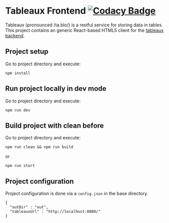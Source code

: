 # Tableaux Frontend [![Codacy Badge](https://api.codacy.com/project/badge/Grade/f0d9aa2ca53f415f91d355ed713ae405)](https://www.codacy.com/app/Campudus/tableaux-frontend?utm_source=github.com&amp;utm_medium=referral&amp;utm_content=campudus/tableaux-frontend&amp;utm_campaign=Badge_Grade)

Tableaux (pronounced /ta.blo/) is a restful service for storing data in tables. This project contains an generic React-based HTML5 client for the [tableaux backend](https://github.com/campudus/tableaux).

## Project setup
Go to project directory and execute:

    npm install

## Run project locally in dev mode
Go to project directory and execute:

    npm run dev

## Build project with clean before
Go to project directory and execute:

    npm run clean && npm run build
    
or

    npm run start
    
    
## Project configuration
Project configuration is done via a `config.json` in the base directory.

```
{
  "outDir" : "out",
  "tableauxUrl" : "http://localhost:8080/"
}
```